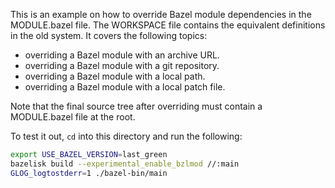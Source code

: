 This is an example on how to override Bazel module dependencies in the MODULE.bazel file. The WORKSPACE file contains the equivalent definitions in the old system. It covers the following topics:

- overriding a Bazel module with an archive URL.
- overriding a Bazel module with a git repository.
- overriding a Bazel module with a local path.
- overriding a Bazel module with a local patch file.

Note that the final source tree after overriding must contain a MODULE.bazel file at the root.

To test it out, `cd` into this directory and run the following:

```bash
export USE_BAZEL_VERSION=last_green
bazelisk build --experimental_enable_bzlmod //:main
GLOG_logtostderr=1 ./bazel-bin/main
```
